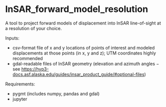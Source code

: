 # InSAR_forward_model_resolution
A tool to project forward models of displacement into InSAR line-of-sight at a resolution of your choice.

Inputs: 
* csv-format file of x and y locations of points of interest and modeled displacements at those points (in x, y and z); UTM coordinates highly recommended
* gdal-readable files of InSAR geometry (elevation and azimuth angles $-$ see https://hyp3-docs.asf.alaska.edu/guides/insar_product_guide/#optional-files)

Requirements:
* pygmt (includes numpy, pandas and gdal)
* jupyter
